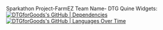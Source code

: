 Sparkathon Project-FarmEZ
Team Name- DTG
Quine Widgets:
[![DTGforGoods's GitHub | Dependencies](https://stats.quine.sh/DTGforGoods/dependencies?theme=dark)](https://quine.sh?utm_source=widgets&utm_campaign=DTGforGoods)
[![DTGforGoods's GitHub | Languages Over Time](https://stats.quine.sh/DTGforGoods/languages-over-time?theme=dark)](https://quine.sh?utm_source=widgets&utm_campaign=DTGforGoods)
